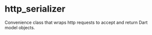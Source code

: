 # http_serializer

Convenience class that wraps http requests to accept and return Dart model objects.
